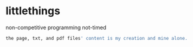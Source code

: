 # littlethings

non-competitive programming
not-timed

```bash
the page, txt, and pdf files' content is my creation and mine alone.
```
